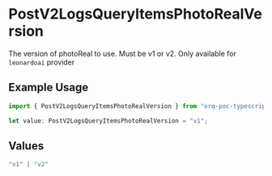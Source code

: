 # PostV2LogsQueryItemsPhotoRealVersion

The version of photoReal to use. Must be v1 or v2. Only available for `leonardoai` provider

## Example Usage

```typescript
import { PostV2LogsQueryItemsPhotoRealVersion } from "orq-poc-typescript-multi-env-version/models/operations";

let value: PostV2LogsQueryItemsPhotoRealVersion = "v1";
```

## Values

```typescript
"v1" | "v2"
```